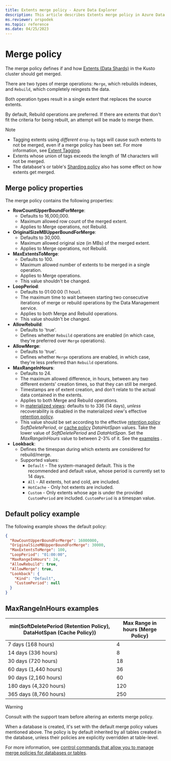 ```yaml
---
title: Extents merge policy - Azure Data Explorer
description: This article describes Extents merge policy in Azure Data Explorer.
ms.reviewer: orspodek
ms.topic: reference
ms.date: 04/25/2023
---
```

# Merge policy

The merge policy defines if and how [Extents (Data Shards)](../management/extents-overview.md) in the Kusto cluster should get merged.

There are two types of merge operations: `Merge`, which rebuilds indexes, and `Rebuild`, which completely reingests the data.

Both operation types result in a single extent that replaces the source extents.

By default, Rebuild operations are preferred. If there are extents that don't fit the criteria for being rebuilt, an attempt will be made to merge them.  

> [!NOTE]
> * Tagging extents using *different* `drop-by` tags will cause such extents to not be merged, even if a merge policy has been set. For more information, see [Extent Tagging](../management/extents-overview.md#extent-tagging).
> * Extents whose union of tags exceeds the length of 1M characters will not be merged.
> * The database's or table's [Sharding policy](./shardingpolicy.md) also has some effect on how extents get merged.

## Merge policy properties

The merge policy contains the following properties:

* **RowCountUpperBoundForMerge**:
    * Defaults to 16,000,000.
    * Maximum allowed row count of the merged extent.
    * Applies to Merge operations, not Rebuild.  
* **OriginalSizeMBUpperBoundForMerge**:
    * Defaults to 30,000.
    * Maximum allowed original size (in MBs) of the merged extent.
    * Applies to Merge operations, not Rebuild.  
* **MaxExtentsToMerge**:
    * Defaults to 100.
    * Maximum allowed number of extents to be merged in a single operation.
    * Applies to Merge operations.
    * This value shouldn't be changed.
* **LoopPeriod**:
    * Defaults to 01:00:00 (1 hour).
    * The maximum time to wait between starting two consecutive iterations of merge or rebuild operations by the Data Management service.
    * Applies to both Merge and Rebuild operations.
    * This value shouldn't be changed.
* **AllowRebuild**:
    * Defaults to 'true'.
    * Defines whether `Rebuild` operations are enabled (in which case, they're preferred over `Merge` operations).
* **AllowMerge**:
    * Defaults to 'true'.
    * Defines whether `Merge` operations are enabled, in which case, they're less preferred than `Rebuild` operations.
* **MaxRangeInHours**:
    * Defaults to 24.
    * The maximum allowed difference, in hours, between any two different extents' creation times, so that they can still be merged.
    * Timestamps are of extent creation, and don't relate to the actual data contained in the extents.
    * Applies to both Merge and Rebuild operations.
    * In [materialized views](materialized-views/materialized-view-overview.md): defaults to to 336 (14 days), *unless* recoverability is disabled in the materialized view's effective [retention policy](retentionpolicy.md).
    * This value should be set according to the effective [retention policy](./retentionpolicy.md) *SoftDeletePeriod*, or [cache policy](./cachepolicy.md) *DataHotSpan* values. Take the lower value of *SoftDeletePeriod* and *DataHotSpan*. Set the *MaxRangeInHours* value to between 2-3% of it. See the [examples](#maxrangeinhours-examples) .
* **Lookback**:
    * Defines the timespan during which extents are considered for rebuild/merge.
	* Supported values: 
	  * `Default` - The system-managed default. This is the recommended and default value, whose period is currently set to 14 days.
	  * `All` - All extents, hot and cold, are included.
	  * `HotCache` - Only hot extents are included.
      * `Custom` - Only extents whose age is under the provided `CustomPeriod` are included. `CustomPeriod` is a timespan value.

## Default policy example

The following example shows the default policy:

```json
{
  "RowCountUpperBoundForMerge": 16000000,
  "OriginalSizeMBUpperBoundForMerge": 30000,
  "MaxExtentsToMerge": 100,
  "LoopPeriod": "01:00:00",
  "MaxRangeInHours": 24,
  "AllowRebuild": true,
  "AllowMerge": true,
  "Lookback": {
    "Kind": "Default",
    "CustomPeriod": null
  }
}
```

## MaxRangeInHours examples

|min(SoftDeletePeriod (Retention Policy), DataHotSpan (Cache Policy))|Max Range in hours (Merge Policy)|
|--------------------------------------------------------------------|---------------------------------|
|7 days (168 hours)                                                  | 4                               |
|14 days (336 hours)                                                 | 8                               |
|30 days (720 hours)                                                 | 18                              |
|60 days (1,440 hours)                                               | 36                              |
|90 days (2,160 hours)                                               | 60                              |
|180 days (4,320 hours)                                              | 120                             |
|365 days (8,760 hours)                                              | 250                             |

> [!WARNING]
> Consult with the support team before altering an extents merge policy.

When a database is created, it's set with the default merge policy values mentioned above. The policy is by default inherited by all tables created in the database, unless their policies are explicitly overridden at table-level.

For more information, see [control commands that allow you to manage merge policies for databases or tables](./show-table-merge-policy-command.md).
